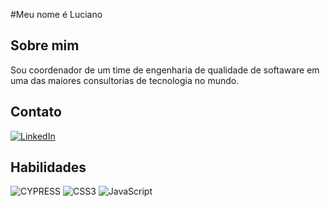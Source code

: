 #Meu nome é Luciano

## Sobre mim

Sou coordenador de um time de engenharia de qualidade de softaware em uma das maiores consultorias de tecnologia no mundo.

## Contato

[![LinkedIn](https://img.shields.io/badge/LinkedIn-0077B5?style=for-the-badge&logo=linkedin&logoColor=white)](https://www.linkedin.com/in/lucianofreiresap/)

## Habilidades

![CYPRESS](https://img.shields.io/badge/HTML5-E34F26?style=for-the-badge&logo=html5&logoColor=yellow)
![CSS3](https://img.shields.io/badge/CSS3-1572B6?style=for-the-badge&logo=css3&logoColor=red)
![JavaScript](https://img.shields.io/badge/JavaScript-F7DF1E?style=for-the-badge&logo=javascript&logoColor=black)

